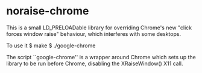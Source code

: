 noraise-chrome
==============

This is a small LD_PRELOADable library for overriding Chrome's new
"click forces window raise" behaviour, which interferes with some desktops.

To use it
     $ make
     $ ./google-chrome

The script ``google-chrome'' is a wrapper around Chrome which sets up the
library to be run before Chrome, disabling the XRaiseWindow() X11 call.

